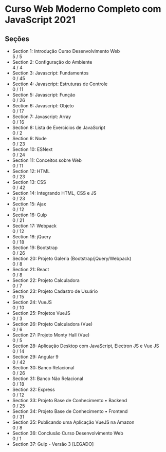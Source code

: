 # Curso Web Moderno Completo com JavaScript 2021

## Seções

- Section 1: Introdução Curso Desenvolvimento Web  
  5 / 5 
- Section 2: Configuração do Ambiente  
  4 / 4 
- Section 3: Javascript: Fundamentos  
  0 / 45 
- Section 4: Javascript: Estruturas de Controle  
  0 / 11 
- Section 5: Javascript: Função  
  0 / 26 
- Section 6: Javascript: Objeto  
  0 / 17 
- Section 7: Javascript: Array  
  0 / 16 
- Section 8: Lista de Exercícios de JavaScript  
  0 / 2 
- Section 9: Node  
  0 / 23 
- Section 10: ESNext  
  0 / 24 
- Section 11: Conceitos sobre Web  
  0 / 11 
- Section 12: HTML  
  0 / 23 
- Section 13: CSS  
  0 / 42 
- Section 14: Integrando HTML, CSS e JS  
  0 / 23 
- Section 15: Ajax  
  0 / 12 
- Section 16: Gulp  
  0 / 21
- Section 17: Webpack  
  0 / 12 
- Section 18: jQuery  
  0 / 18
- Section 19: Bootstrap  
  0 / 26 
- Section 20: Projeto Galeria (Bootstrap/jQuery/Webpack)  
  0 / 8 
- Section 21: React  
  0 / 8 
- Section 22: Projeto Calculadora   
  0 / 7 
- Section 23: Projeto Cadastro de Usuário    
  0 / 15 
- Section 24: VueJS  
  0 / 10
- Section 25: Projetos VueJS  
  0 / 3 
- Section 26: Projeto Calculadora (Vue)  
  0 / 6 
- Section 27: Projeto Monty Hall (Vue)  
  0 / 5 
- Section 28: Aplicação Desktop com JavaScript, Electron JS e Vue JS  
  0 / 14 
- Section 29: Angular 9  
  0 / 42
- Section 30: Banco Relacional  
  0 / 26 
- Section 31: Banco Não Relacional  
  0 / 18 
- Section 32: Express  
  0 / 12 
- Section 33: Projeto Base de Conhecimento • Backend  
  0 / 25 
- Section 34: Projeto Base de Conhecimento • Frontend  
  0 / 31
- Section 35: Publicando uma Aplicação VueJS na Amazon  
  0 / 8 
- Section 36: Conclusão Curso Desenvolvimento Web  
  0 / 1 
- Section 37: Gulp - Versão 3 [LEGADO]  

